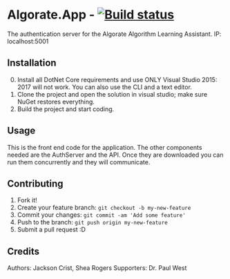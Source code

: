# Algorate.App - [![Build status](https://ci.appveyor.com/api/projects/status/a7mlk4tg3t793l4c?svg=true)](https://ci.appveyor.com/project/Maranux/algorate-auth)

The authentication server for the Algorate Algorithm Learning Assistant. IP: localhost:5001

## Installation

0. Install all DotNet Core requirements and use ONLY Visual Studio 2015: 2017 will not work. You can also use the CLI and a text editor.
1. Clone the project and open the solution in visual studio; make sure NuGet restores everything.
2. Build the project and start coding.

## Usage

This is the front end code for the application. The other components needed are the AuthServer and the API. Once they are downloaded
you can run them concurrently and they will communicate.

## Contributing

1. Fork it!
2. Create your feature branch: `git checkout -b my-new-feature`
3. Commit your changes: `git commit -am 'Add some feature'`
4. Push to the branch: `git push origin my-new-feature`
5. Submit a pull request :D

## Credits

Authors: Jackson Crist, Shea Rogers
Supporters: Dr. Paul West
